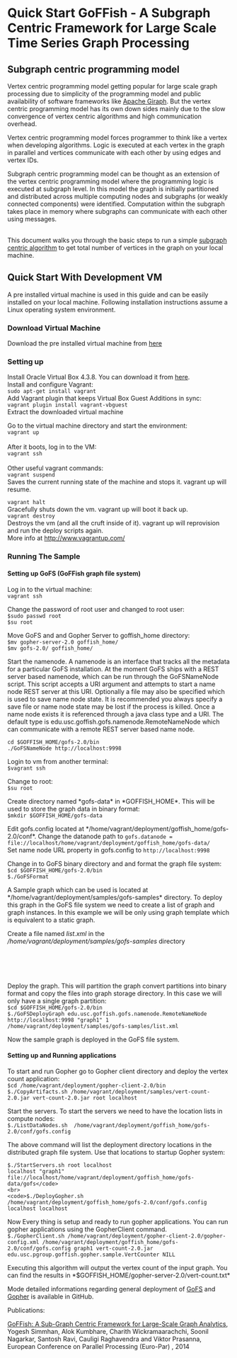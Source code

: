 <H1>Quick Start GoFFish - A Subgraph Centric Framework for Large Scale Time Series Graph Processing</H1>

<H2>Subgraph centric programming model</H2>
<p>
Vertex centric programming model getting popular for large scale graph processing due to simplicity of the programming model and public availability of software frameworks like <a href="https://giraph.apache.org/">Apache Giraph</a>. But the vertex centric programming model has its own down sides mainly due to the slow convergence of vertex centric algorithms and high communication overhead. 

Vertex centric programming model forces programmer to think like a vertex when developing algorithms. Logic is executed at each vertex in the graph in parallel and vertices communicate with each other by using edges and vertex IDs. 

Subgraph centric programming model can be thought as an extension of the vertex centric programming model where the programming logic is executed at subgraph level. In this model the graph is initially partitioned and distributed across multiple computing nodes and subgraphs (or weakly connected components) were identified. Computation within the subgraph takes place in memory where subgraphs can communicate with each other using messages. </p>
<br>
This document walks you through the basic steps to run a simple <a href="https://github.com/usc-cloud/goffish/blob/master/goffish-trunk/gopher/samples/vertex-count/src/main/java/edu/usc/pgroup/goffish/gopher/sample/VertCounter.java"> subgraph centric algorithm</a> to get total number of vertices in the graph on your local machine. 

<H2>Quick Start With Development VM</H2>

A pre installed virtual machine is used in this guide and can be easily installed on your local machine. Following installation instructions assume a Linux operating system environment.	

<H3>Download Virtual Machine</H3>
<p> Download the pre installed virtual machine from <a href="http://losangeles.usc.edu/usc-cloud/goffish/goffis_vm.zip">here</a>
</p>

<H3>Setting up</H3>
<p>
Install Oracle Virtual Box 4.3.8. You can download it from <a href="https://www.virtualbox.org/wiki/Download_Old_Builds_4_3">here</a>.
<br>
Install and configure Vagrant:<br>
<code>sudo apt-get install vagrant</code>
<br>
Add Vagrant plugin that keeps Virtual Box Guest Additions in sync:<br>
<code>vagrant plugin install vagrant-vbguest</code>
<br>
Extract the downloaded virtual machine<br>

Go to the virtual machine directory and start the environment:<br>
<code>vagrant up</code><br>
<br>
After it boots, log in to the VM:<br>
<code>vagrant ssh</code><br>
<br>
Other useful vagrant commands:<br>
<code>vagrant suspend</code><br>
Saves the current running state of the machine and stops it. vagrant up will resume.

<code>vagrant halt</code><br>
Gracefully shuts down the vm. vagrant up will boot it back up.
<br>
<code>vagrant destroy</code>
<br>
Destroys the vm (and all the cruft inside of it). vagrant up will reprovision and run the deploy scripts again.
<br>
More info at http://www.vagrantup.com/
</p>

<H3>Running The Sample</H3>

<H4>Setting up GoFS (GoFFish graph file system)</H4>
<p>
Log in to the virtual machine:
<br>
<code>vagrant ssh</code><br>
</p>
<p>
Change the password of root user and changed to root user:<br>
<code>$sudo passwd root</code><br>
<code>$su root</code><br>
</p><p>
Move GoFS and and Gopher Server to goffish_home directory:<br> 
<code>$mv gopher-server-2.0 goffish_home/</code><br>
<code>$mv gofs-2.0/ goffish_home/</code><br>
</p><p>
Start the namenode. A namenode is an interface that tracks all the metadata for a particular GoFS installation. At the moment GoFS ships with a REST server based namenode, which can be run through the GoFSNameNode script. This script accepts a URI argument and attempts to start a name node REST server at this URI. Optionally a file may also be specified which is used to save name node state. It is recommended you always specify a save file or name node state may be lost if the process is killed. Once a name node exists it is referenced through a java class type and a URI. The default type is edu.usc.goffish.gofs.namenode.RemoteNameNode which can communicate with a remote REST server based name node.<br>
</p><p>
<code>cd $GOFFISH_HOME/gofs-2.0/bin</code><br>
<code>./GoFSNameNode http://localhost:9998</code><br>
</p><p>
Login to vm from another terminal:<br> 
<code>$vagrant ssh</code><br>
</p><p>
Change to root:<br>
<code>$su root</code><br>
</p><p>
Create directory named *gofs-data* in *GOFFISH_HOME*. This will be used to store the graph data in binary format:<br>
<code>$mkdir $GOFFISH_HOME/gofs-data</code><br>
</p><p>
Edit gofs.config located at */home/vagrant/deployment/goffish_home/gofs-2.0/conf*. Change the datanode path to  
<code>gofs.datanode = file://localhost/home/vagrant/deployment/goffish_home/gofs-data/ </code> <br>
Set name node URL property in gofs.config to <code>http://localhost:9998</code> <br>
</p>
<p>
Change in to GoFS binary directory and and format the graph file system:<br> 
<code>$cd $GOFFISH_HOME/gofs-2.0/bin</code><br>
<code>$./GoFSFormat</code><br>
</p>
<p>
A Sample graph which can be used is located at */home/vagrant/deployment/samples/gofs-samples* directory. To deploy this graph in the GoFS file system we need to create a list of graph and graph instances. In this example we will be only using graph template which is equivalent to a static graph.

Create a file named *list.xml* in the */home/vagrant/deployment/samples/gofs-samples* directory
</p> <p>
<code>
<gml>
 <template>/home/vagrant/deployment/samples/gofs-samples/Template.gml</template>
</gml>
</code>

</p><p>
Deploy the graph. This will partition the graph convert partitions into binary format and copy the files into graph storage directory. In this case we will only have a single graph partition:<br>
<code>$cd $GOFFISH_HOME/gofs-2.0/bin</code><br>
<code>$./GoFSDeployGraph edu.usc.goffish.gofs.namenode.RemoteNameNode http://localhost:9998 "graph1" 1 /home/vagrant/deployment/samples/gofs-samples/list.xml</code><br>
</p>

Now the sample graph is deployed in the GoFS file system.

<H4>Setting up and Running applications</H4>
<p>
To start and run Gopher go to Gopher client directory and deploy the vertex count application:<br>
<code>$cd /home/vagrant/deployment/gopher-client-2.0/bin</code><br>
<code>$./CopyArtifacts.sh /home/vagrant/deployment/samples/vert-count-2.0.jar vert-count-2.0.jar root localhost</code><br>
</p>
<p>
Start the servers. To start the servers we need to have the location lists in compute nodes:<br> 
<code>$./ListDataNodes.sh  /home/vagrant/deployment/goffish_home/gofs-2.0/conf/gofs.config</code><br>

The above command will list the deployment directory locations in the distributed graph file system. Use that locations to startup Gopher system:<br>


<code>$./StartServers.sh root localhost localhost "graph1" file://localhost/home/vagrant/deployment/goffish_home/gofs-data/gofs</code> <br>
<code>$./DeployGopher.sh /home/vagrant/deployment/goffish_home/gofs-2.0/conf/gofs.config localhost localhost</code><br>
</p>
<p>
Now Every thing is setup and ready to run gopher applications. You can run gopher applications using the GopherClient command.<br>
<code>$./GopherClient.sh /home/vagrant/deployment/gopher-client-2.0/gopher-config.xml /home/vagrant/deployment/goffish_home/gofs-2.0/conf/gofs.config graph1 vert-count-2.0.jar edu.usc.pgroup.goffish.gopher.sample.VertCounter NILL</code><br>
</p><p>
Executing this algorithm will output the vertex count of the input graph. You can find the results in *$GOFFISH_HOME/gopher-server-2.0/vert-count.txt*
</p>
<p>
Mode detailed informations regarding general deployment of <a href="https://github.com/usc-cloud/goffish/tree/master/goffish-trunk/gofs/docs">GoFS</a> and <a href="https://github.com/usc-cloud/goffish/tree/master/goffish-trunk/gopher/docs">Gopher</a> is available in GitHub.
</p>
Publications: <br>

 <a href="http://arxiv.org/abs/1311.5949">GoFFish: A Sub-Graph Centric Framework for Large-Scale Graph Analytics</a>, 
Yogesh Simmhan, Alok Kumbhare, Charith Wickramaarachchi, Soonil Nagarkar, Santosh Ravi, Cauligi Raghavendra and Viktor Prasanna,
European Conference on Parallel Processing (Euro-Par) , 2014

</p>

